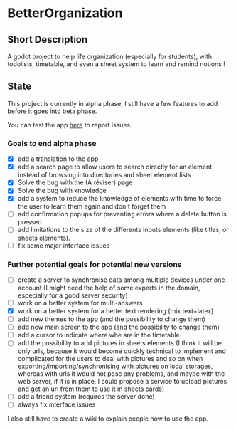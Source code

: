 # BetterOrganization

## Short Description

A godot project to help life organization (especially for students), with todolists, timetable, and even a sheet system to learn and remind notions !

## State

This project is currently in alpha phase, I still have a few features to add before it goes into beta phase.

You can test the app [here](https://github.com/nath54/BetterOrganization/releases/) to report issues.

### Goals to end alpha phase

* [x] add a translation to the app
* [x] add a search page to allow users to search directly for an element instead of browsing into directories and sheet element lists
* [x] Solve the bug with the (A réviser) page
* [x] Solve the bug with knowledge
* [x] add a system to reduce the knowledge of elements with time to force the user to learn them again and don't forget them
* [ ] add confirmation popups for preventing errors where a delete button is pressed
* [ ] add limitations to the size of the differents inputs elements (like titles, or sheets elements).
* [ ] fix some major interface issues

### Further potential goals for potential new versions

* [ ] create a server to synchronise data among multiple devices under one account (I might need the help of some experts in the domain, especially for a good server security)
* [ ] work on a better system for multi-answers
* [x] work on a better system for a better text rendering (mix text+latex)
* [ ] add new themes to the app (and the possibility to change them)
* [ ] add new main screen to the app (and the possibility to change them)
* [ ] add a cursor to indicate where whe are in the timetable
* [ ] add the possibility to add pictures in sheets elements (I think it will be only urls, because it would become quickly technical to implement and complicated for the users to deal with pictures and so on when exporting/importing/synchronising with pictures on local storages, whereas with urls it would not pose any problems, and maybe with the web server, if it is in place, I could propose a service to upload pictures and get an url from them to use it in sheets cards)
* [ ] add a friend system (requires the server done)
* [ ] always fix interface issues

I also still have to create a wiki to explain people how to use the app.

